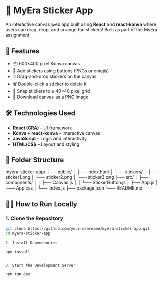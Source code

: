 # 🎨 MyEra Sticker App

An interactive canvas web app built using **React** and **react-konva** where users can drag, drop, and arrange fun stickers! Built as part of the MyEra assignment.

## 🚀 Features

- 📦 600×400 pixel Konva canvas
- 🎯 Add stickers using buttons (PNGs or emojis)
- 🖱️ Drag-and-drop stickers on the canvas
- 🗑️ Double-click a sticker to delete it
- 📐 Snap stickers to a 40×40 pixel grid
- 📸 Download canvas as a PNG image

## 🛠 Technologies Used

- **React (CRA)** – UI framework
- **Konva + react-konva** – Interactive canvas
- **JavaScript** – Logic and interactivity
- **HTML/CSS** – Layout and styling

## 📁 Folder Structure

myera-sticker-app/
├── public/
│ ├── index.html
│ └── stickers/
│ ├── sticker1.png
│ ├── sticker2.png
│ └── sticker3.png
├── src/
│ ├── components/
│ │ ├── Canvas.js
│ │ └── StickerButton.js
│ ├── App.js
│ ├── App.css
│ └── index.js
├── package.json
└── README.md


## 🧑‍💻 How to Run Locally

### 1. Clone the Repository

```bash
git clone https://github.com/your-username/myera-sticker-app.git
cd myera-sticker-app

2. Install Dependencies

npm install


3. Start the Development Server

npm run dev